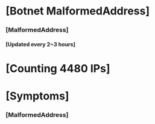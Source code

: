# [Botnet MalformedAddress]
### [MalformedAddress]
#### [Updated every 2~3 hours]

# [Counting 4480 IPs]

# [Symptoms] 
###   [MalformedAddress]
